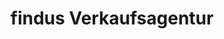 ---
title: "findus Verkaufsagentur"
url: /paderborn/findus-verkaufsagentur/
shop: Gebrauchtwaren
---
